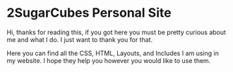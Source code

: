 # 2SugarCubes Personal Site

Hi, thanks for reading this, if you got here you must be pretty curious about me and what I do. I just want to thank you for that.

Here you can find all the CSS, HTML, Layouts, and Includes I am using in my website. I hope they help you however you would like to use them.
